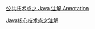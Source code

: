 [公共技术点之 Java 注解 Annotation](http://www.codekk.com/blogs/detail/54cfab086c4761e5001b253b)

[Java核心技术点之注解](http://www.jianshu.com/p/8673bc2d5dec)
